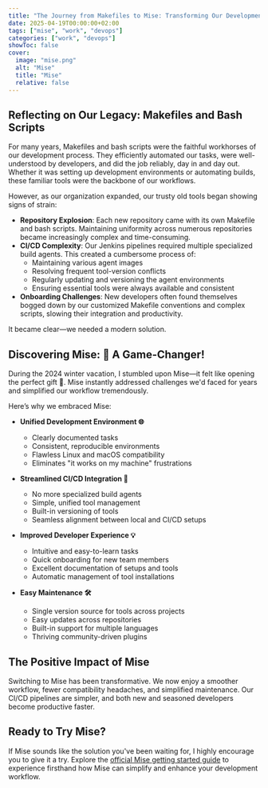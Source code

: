 ```yaml
---
title: "The Journey from Makefiles to Mise: Transforming Our Development Workflow"
date: 2025-04-19T00:00:00+02:00
tags: ["mise", "work", "devops"]
categories: ["work", "devops"]
showToc: false
cover:
  image: "mise.png"
  alt: "Mise"
  title: "Mise"
  relative: false
---
```


## Reflecting on Our Legacy: Makefiles and Bash Scripts

For many years, Makefiles and bash scripts were the faithful workhorses of our development process. They efficiently automated our tasks, were well-understood by developers, and did the job reliably, day in and day out. Whether it was setting up development environments or automating builds, these familiar tools were the backbone of our workflows.

However, as our organization expanded, our trusty old tools began showing signs of strain:

- **Repository Explosion**: Each new repository came with its own Makefile and bash scripts. Maintaining uniformity across numerous repositories became increasingly complex and time-consuming.
- **CI/CD Complexity**: Our Jenkins pipelines required multiple specialized build agents. This created a cumbersome process of:
  - Maintaining various agent images
  - Resolving frequent tool-version conflicts
  - Regularly updating and versioning the agent environments
  - Ensuring essential tools were always available and consistent
- **Onboarding Challenges**: New developers often found themselves bogged down by our customized Makefile conventions and complex scripts, slowing their integration and productivity.

It became clear—we needed a modern solution.

## Discovering Mise: 🚀 A Game-Changer!

During the 2024 winter vacation, I stumbled upon Mise—it felt like opening the perfect gift 🎁. Mise instantly addressed challenges we'd faced for years and simplified our workflow tremendously.

Here’s why we embraced Mise:

- **Unified Development Environment 🌐**
  - Clearly documented tasks
  - Consistent, reproducible environments
  - Flawless Linux and macOS compatibility
  - Eliminates "it works on my machine" frustrations

- **Streamlined CI/CD Integration 🔄**
  - No more specialized build agents
  - Simple, unified tool management
  - Built-in versioning of tools
  - Seamless alignment between local and CI/CD setups

- **Improved Developer Experience 💡**
  - Intuitive and easy-to-learn tasks
  - Quick onboarding for new team members
  - Excellent documentation of setups and tools
  - Automatic management of tool installations

- **Easy Maintenance 🛠️**
  - Single version source for tools across projects
  - Easy updates across repositories
  - Built-in support for multiple languages
  - Thriving community-driven plugins

## The Positive Impact of Mise

Switching to Mise has been transformative. We now enjoy a smoother workflow, fewer compatibility headaches, and simplified maintenance. Our CI/CD pipelines are simpler, and both new and seasoned developers become productive faster.

## Ready to Try Mise?

If Mise sounds like the solution you've been waiting for, I highly encourage you to give it a try. Explore the [official Mise getting started guide](https://mise.jdx.dev/getting-started.html) to experience firsthand how Mise can simplify and enhance your development workflow.



